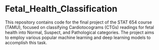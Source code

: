 # Fetal_Health_Classification
This repository contains code for the final project of the STAT 654 course (TAMU), focused on classifying  Cardiotocograms (CTGs) readings for fetal health into Normal, Suspect, and Pathological categories. The project aims to employ various popular machine learning and deep learning models to accomplish this task.
